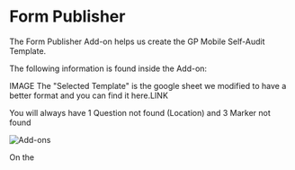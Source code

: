# Form Publisher

The Form Publisher Add-on helps us create the GP Mobile Self-Audit Template. 

The following information is found inside the Add-on:

IMAGE
The "Selected Template" is the google sheet we modified to have a better format and you can find it here.LINK

You will always have 1 Question not found (Location) and 3 Marker not found


![Add-ons](https://user-images.githubusercontent.com/49915213/58115152-1272e380-7bbf-11e9-88de-3ffab59ed133.PNG)


On the
